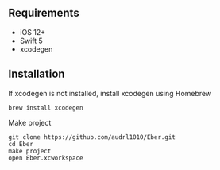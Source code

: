 ## Requirements
* iOS 12+
* Swift 5
* xcodegen

## Installation
If xcodegen is not installed, install xcodegen using Homebrew
```
brew install xcodegen
```

Make project
```
git clone https://github.com/audrl1010/Eber.git
cd Eber
make project
open Eber.xcworkspace
```
